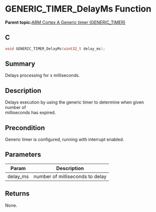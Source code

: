 # GENERIC\_TIMER\_DelayMs Function

**Parent topic:**[ARM Cortex A Generic timer \(GENERIC\_TIMER\)](GUID-D781FC89-91D3-4EFD-8877-25F1D125D366.md)

## C

```c
void GENERIC_TIMER_DelayMs(uint32_t delay_ms);
```

## Summary

Delays processing for x milliseconds.

## Description

Delays execution by using the generic timer to determine when given number of<br />milliseconds has expired.

## Precondition

Generic timer is configured, running with interrupt enabled.

## Parameters

|Param|Description|
|-----|-----------|
|delay\_ms|number of milliseconds to delay|

## Returns

None.

